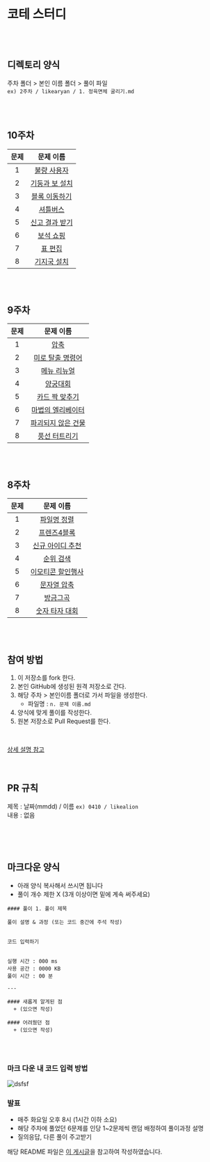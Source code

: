 # 코테 스터디
<br/><br/>

## 디렉토리 양식 
주차 폴더 > 본인 이름 폴더 > 풀이 파일  
`ex) 2주차 / likearyan / 1. 정육면체 굴리기.md` 

<br/><br/>

## 10주차 

| 문제 | 문제 이름 |
|:------:|:---------:|
| 1 | [불량 사용자](https://school.programmers.co.kr/learn/courses/30/lessons/64064) |
| 2 | [기둥과 보 설치](https://school.programmers.co.kr/learn/courses/30/lessons/60061) |
| 3 | [블록 이동하기](https://school.programmers.co.kr/learn/courses/30/lessons/60063) |
| 4 | [셔틀버스](https://school.programmers.co.kr/learn/courses/30/lessons/17678) |
| 5 | [신고 결과 받기](https://school.programmers.co.kr/learn/courses/30/lessons/92334) |
| 6 | [보석 쇼핑](https://school.programmers.co.kr/learn/courses/30/lessons/67258) |
| 7 | [표 편집](https://school.programmers.co.kr/learn/courses/30/lessons/81303) |
| 8 | [기지국 설치](https://school.programmers.co.kr/learn/courses/30/lessons/12979) |

<br/><br/>

## 9주차 

| 문제 | 문제 이름 |
|:------:|:---------:|
| 1 | [압축](https://school.programmers.co.kr/learn/courses/30/lessons/17684) |
| 2 | [미로 탈출 명령어](https://school.programmers.co.kr/learn/courses/30/lessons/150365) |
| 3 | [메뉴 리뉴얼](https://school.programmers.co.kr/learn/courses/30/lessons/72411) |
| 4 | [양궁대회](https://school.programmers.co.kr/learn/courses/30/lessons/92342) |
| 5 | [카드 짝 맞추기](https://school.programmers.co.kr/learn/courses/30/lessons/72415) |
| 6 | [마법의 엘리베이터](https://school.programmers.co.kr/learn/courses/30/lessons/148653) |
| 7 | [파괴되지 않은 건물](https://school.programmers.co.kr/learn/courses/30/lessons/92344) |
| 8 | [풍선 터트리기](https://school.programmers.co.kr/learn/courses/30/lessons/68646) |

<br/><br/>


## 8주차 

| 문제 | 문제 이름 |
|:------:|:---------:|
| 1 | [파일명 정렬](https://school.programmers.co.kr/learn/courses/30/lessons/17686) |
| 2 | [프렌즈4블록](https://school.programmers.co.kr/learn/courses/30/lessons/17679) |
| 3 | [신규 아이디 추천](https://school.programmers.co.kr/learn/courses/30/lessons/72410) |
| 4 | [순위 검색](https://school.programmers.co.kr/learn/courses/30/lessons/72412) |
| 5 | [이모티콘 할인행사](https://school.programmers.co.kr/learn/courses/30/lessons/150368) |
| 6 | [문자열 압축](https://school.programmers.co.kr/learn/courses/30/lessons/60057) |
| 7 | [방금그곡](https://school.programmers.co.kr/learn/courses/30/lessons/17683) |
| 8 | [숫자 타자 대회](https://school.programmers.co.kr/learn/courses/30/lessons/136797) |

<br/><br/>

## 참여 방법
1. 이 저장소를 fork 한다.
2. 본인 GitHub에 생성된 원격 저장소로 간다. 
3. 해당 주차 > 본인이름 폴더로 가서 파일을 생성한다.
   + 파일명 : `n. 문제 이름.md`
4. 양식에 맞게 풀이를 작성한다.
5. 원본 저장소로 Pull Request를 한다.    
<br/>
  
[상세 설명 참고](https://waytocse.tistory.com/59)
<br/><br/><br/>
    
## PR 규칙
제목 : 날짜(mmdd) / 이름  `ex) 0410 / likealion`  
내용 : 없음
  
   
<br/><br/><br/>
   
## 마크다운 양식
+ 아래 양식 복사해서 쓰시면 됩니다
+ 풀이 개수 제한 X (3개 이상이면 밑에 계속 써주세요)

```
#### 풀이 1. 풀이 제목

풀이 설명 & 과정 (또는 코드 중간에 주석 작성)


코드 입력하기


실행 시간 : 000 ms    
사용 공간 : 0000 KB  
풀이 시간 : 00 분  

--- 

#### 새롭게 알게된 점
  + (있으면 작성)

#### 어려웠던 점
  + (있으면 작성)
  
```
<br/>

### 마크 다운 내 코드 입력 방법

![dsfsf](https://user-images.githubusercontent.com/111048211/230786808-37e1a508-245e-4857-8ac2-2faec8f5cf79.PNG)


### 발표
- 매주 화요일 오후 8시 (1시간 이하 소요)
- 해당 주차에 풀었던 6문제를 인당 1~2문제씩 랜덤 배정하여 풀이과정 설명
- 질의응답, 다른 풀이 주고받기


해당 README 파일은 [이 게시글](https://github.com/kimdozzi/2023-codingtest-study)을 참고하여 작성하였습니다.

